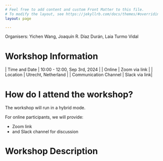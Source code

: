 ```yaml
---
# Feel free to add content and custom Front Matter to this file.
# To modify the layout, see https://jekyllrb.com/docs/themes/#overriding-theme-defaults
layout: page

---
```


Organisers: Yichen Wang, Joaquín R. Díaz Durán, Laia Turmo Vidal

# Workshop Information

| Time and Date    | 10:00 - 12:00, Sep 3rd, 2024 |
| Online |  Zoom via link  |
| Location    |  Utrecht, Netherland |
| Communication Channel    |  Slack via link|


# How do I attend the workshop?

The workshop will run in a hybrid mode.

For online participants, we will provide:
- Zoom link
- and Slack channel for discussion

# Workshop Description

